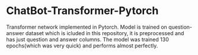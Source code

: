 # ChatBot-Transformer-Pytorch
Transformer network implemented in Pytorch. Model is trained on  question-answer dataset which is icluded in this repository, it is preprocessed and has just question and answer columns. The model was trained 130 epochs(which was very quick) and performs almost perfectly. 
